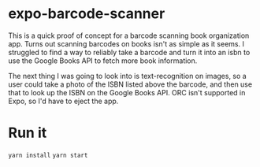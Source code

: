# expo-barcode-scanner

This is a quick proof of concept for a barcode scanning book organization app. Turns out scanning barcodes on books isn't as simple as it seems. 
I struggled to find a way to reliably take a barcode and turn it into an isbn to use the Google Books API to fetch more book information.

The next thing I was going to look into is text-recognition on images, so a user could take a photo of the ISBN listed above the barcode, and then use that
to look up the ISBN on the Google Books API. ORC isn't supported in Expo, so I'd have to eject the app.

# Run it

`yarn install`
`yarn start`

